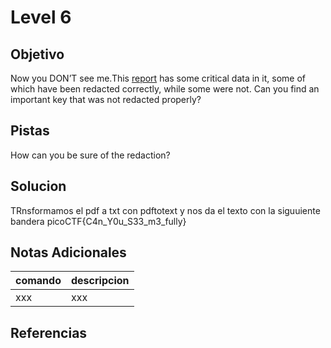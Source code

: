 # Level 6
## Objetivo
Now you DON’T see me.This [report](https://artifacts.picoctf.net/c/84/Financial_Report_for_ABC_Labs.pdf) has some critical data in it, some of which have been redacted correctly, while some were not. Can you find an important key that was not redacted properly?
## Pistas
How can you be sure of the redaction?
## Solucion
TRnsformamos el pdf a txt con pdftotext y nos da el texto con la siguuiente bandera 
picoCTF{C4n_Y0u_S33_m3_fully}
## Notas Adicionales
|comando|descripcion|
|-------|-----------|
|xxx|xxx|
## Referencias